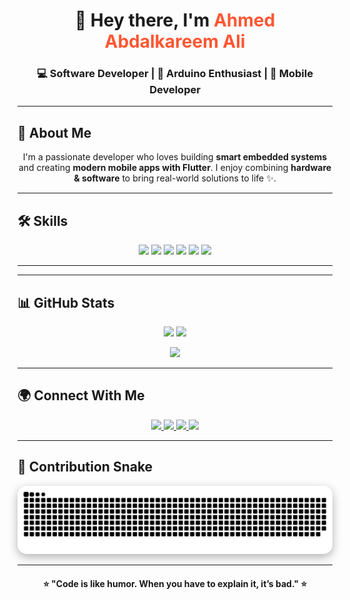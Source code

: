 <!-- Banner / Header -->
<h1 align="center">👋 Hey there, I'm <span style="color:#FF5733">Ahmed Abdalkareem Ali</span></h1>
<h3 align="center">💻 Software Developer | 🔧 Arduino Enthusiast | 📱 Mobile Developer</h3>

---

## 🚀 About Me  
<p align="center">
I'm a passionate developer who loves building <b>smart embedded systems</b> 
and creating <b>modern mobile apps with Flutter</b>.  
I enjoy combining <b>hardware & software</b> to bring real-world solutions to life ✨.
</p>

---

## 🛠 Skills  

<p align="center">
<img src="https://img.shields.io/badge/Flutter-02569B?style=for-the-badge&logo=flutter&logoColor=white" />
<img src="https://img.shields.io/badge/Dart-0175C2?style=for-the-badge&logo=dart&logoColor=white" />
<img src="https://img.shields.io/badge/Firebase-FFCA28?style=for-the-badge&logo=firebase&logoColor=black" />
<img src="https://img.shields.io/badge/GitHub-181717?style=for-the-badge&logo=github&logoColor=white" />
<img src="https://img.shields.io/badge/Arduino-00979D?style=for-the-badge&logo=arduino&logoColor=white" />
<img src="https://img.shields.io/badge/ESP%20Boards-3C873A?style=for-the-badge&logo=espressif&logoColor=white" />
</p>

---
<!--
## 📌 Featured Projects  

<p align="center">
  
🔹 <b>[Smart Gate with Arduino](https://github.com/your-repo)</b>  
IoT system using Arduino, Ultrasonic Sensor, Servo Motors & LCD with Bluetooth control.  

🔹 <b>[Flutter Weather App](https://github.com/your-repo)</b>  
A powerful weather app built with Flutter + free APIs.  

🔹 <b>[Arduino Smart Parking System](https://github.com/your-repo)</b>  
Parking system with Arduino + IR Sensors + Servo Motors.  

</p>
-->
---

## 📊 GitHub Stats  

<p align="center">
<img src="https://github-readme-stats.vercel.app/api?username=ahmedabdelkreem404&show_icons=true&theme=radical&hide_border=true&count_private=true" height="165"/>
<img src="https://github-readme-stats.vercel.app/api/top-langs/?username=ahmedabdelkreem404&layout=compact&theme=radical&hide_border=true" height="165"/>
</p>

<p align="center">
<img src="https://github-readme-streak-stats.herokuapp.com/?user=ahmedabdelkreem404&theme=radical&hide_border=true" height="165"/>
</p>

---

## 🌍 Connect With Me  

<p align="center">
<a href="https://wa.me/201095532012">
  <img src="https://img.shields.io/badge/WhatsApp-25D366?style=for-the-badge&logo=whatsapp&logoColor=white"/>
</a>
<a href="https://www.facebook.com/ahmedabdelkareem404">
  <img src="https://img.shields.io/badge/Facebook-1877F2?style=for-the-badge&logo=facebook&logoColor=white"/>
</a>
<a href="https://www.linkedin.com/in/ahmedabdelkreem404/">
  <img src="https://img.shields.io/badge/LinkedIn-0A66C2?style=for-the-badge&logo=linkedin&logoColor=white"/>
</a>
<a href="https://github.com/codespaces/new/ahmedabdelkreem404/">
  <img src="https://img.shields.io/badge/Codespaces-181717?style=for-the-badge&logo=github&logoColor=white"/>
</a>
</p>

---

## 🐍 Contribution Snake

<p align="center">
  <a href="https://github.com/ahmedabdelkreem404/ahmedabdelkreem404">
    <img src="https://github.com/Platane/snk/raw/output/github-contribution-grid-snake.svg" alt="Contribution Snake" width="650" style="border-radius:15px; box-shadow: 0 5px 15px rgba(0,0,0,0.3);"/>
  </a>
</p>

---

<h4 align="center">⭐ "Code is like humor. When you have to explain it, it’s bad." ⭐</h4>
